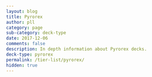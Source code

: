 ```yaml
---
layout: blog
title: Pyrorex
author: pll
category: page
sub-category: deck-type
date: 2017-12-06
comments: false
description: In depth information about Pyrorex decks.
deck-type: pyrorex
permalink: /tier-list/pyrorex/ 
hidden: true
---
```








